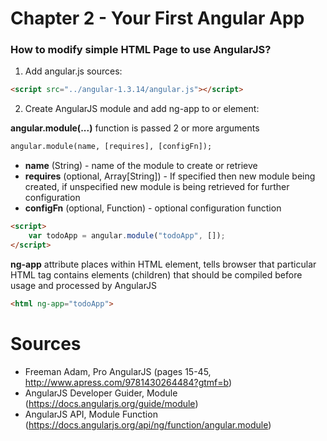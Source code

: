 # Chapter 2 - Your First Angular App

### How to modify simple HTML Page to use AngularJS?
1. Add angular.js sources:

```html
<script src="../angular-1.3.14/angular.js"></script>
```

2. Create AngularJS module and add ng-app to <html> or <body> element:

**angular.module(...)** function is passed 2 or more arguments

```html
angular.module(name, [requires], [configFn]);
```
 * **name** (String) - name of the module to create or retrieve
 * **requires** (optional, Array[String]) - If specified then new module being created, if unspecified new module is being retrieved for further configuration
 * **configFn** (optional, Function) - optional configuration function

```html
<script>
    var todoApp = angular.module("todoApp", []);
</script>
```

**ng-app** attribute places within HTML element, tells browser that particular HTML tag contains elements (children) that should be compiled before usage and processed by AngularJS

```html
<html ng-app="todoApp">
```

# Sources
 * Freeman Adam, Pro AngularJS (pages 15-45, http://www.apress.com/9781430264484?gtmf=b)
 * AngularJS Developer Guider, Module (https://docs.angularjs.org/guide/module)
 * AngularJS API, Module Function (https://docs.angularjs.org/api/ng/function/angular.module)